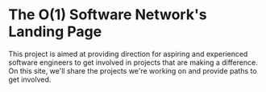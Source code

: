 # The O(1) Software Network's Landing Page

This project is aimed at providing direction for aspiring and experienced software engineers to get involved in projects that are making a difference. On this site, we'll share the projects we're working on and provide paths to get involved.
